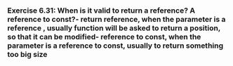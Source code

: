 ### Exercise 6.31: When is it valid to return a reference? A reference to const?-   return reference, when the parameter is a reference , usually function will be asked to return a position, so that it can be modified-   reference to const, when the parameter is a reference to const, usually to return something too big size